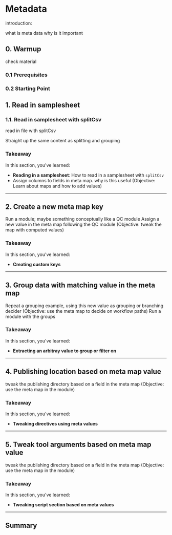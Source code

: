 # Metadata

introduction:

what is meta data
why is it important

## 0. Warmup

check material

### 0.1 Prerequisites

### 0.2 Starting Point

## 1. Read in samplesheet

### 1.1. Read in samplesheet with splitCsv

read in file with splitCsv

Straight up the same content as splitting and grouping

### Takeaway

In this section, you've learned:

- **Reading in a samplesheet**: How to read in a samplesheet with `splitCsv`
- Assign columns to fields in meta map. why is this useful (Objective: Learn about maps and how to add values)

---

## 2. Create a new meta map key

Run a module; maybe something conceptually like a QC module
Assign a new value in the meta map following the QC module (Objective: tweak the map with computed values)

### Takeaway

In this section, you've learned:

- **Creating custom keys**

---

## 3. Group data with matching value in the meta map


Repeat a grouping example, using this new value as grouping or branching decider (Objective: use the meta map to decide on workflow paths)
Run a module with the groups

### Takeaway

In this section, you've learned:

- **Extracting an arbitray value to group or filter on**

---

## 4. Publishing location based on meta map value

tweak the publishing directory based on a field in the meta map (Objective: use the meta map in the module)

### Takeaway

In this section, you've learned:

- **Tweaking directives using meta values**

---

## 5. Tweak tool arguments based on meta map value

tweak the publishing directory based on a field in the meta map (Objective: use the meta map in the module)

### Takeaway

In this section, you've learned:

- **Tweaking script section based on meta values**

---

## Summary
